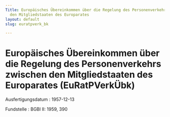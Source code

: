 ```yaml
---
Title: Europäisches Übereinkommen über die Regelung des Personenverkehrs zwischen
  den Mitgliedstaaten des Europarates
layout: default
slug: euratpverk_bk

---
```


# Europäisches Übereinkommen über die Regelung des Personenverkehrs zwischen den Mitgliedstaaten des Europarates (EuRatPVerkÜbk)

Ausfertigungsdatum
:   1957-12-13

Fundstelle
:   BGBl II: 1959, 390

